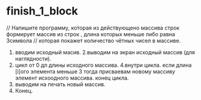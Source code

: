 # finish_1_block
// Напишите программу, которая из действующено массива строк формирует массив  из строк , длина которых меньше либо равна 3символа
//  которая покажет количество чётных чисел в массиве.

1. вводим исходный масив.
2.выводим на экран исходный массив (для наглядности).
3. цикл от 0 дл длины исходного массива.
4.внутри цикла. 
если длина [i]ого элемента меньше 3 тогда присваевам новому массиву элемент исхоодного массива. 
конец цикла.
5. выводим на печать новый массив.
6. Конец.
